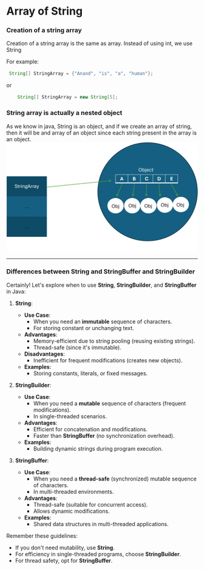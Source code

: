 # Array of String

### Creation of a string array

Creation of a string array is the same as array. Instead of using int, we use String 

For example:
```java
 String[] StringArray = {"Anand", "is", "a", "human"};
```

or

```java
    String[] StringArray = new String[5]; 
```
### String array is actually a nested object 

As we know in java, String is an object,
and if we create an array of string, then it will be and array of an object since 
each string present in the array is an object.
![array-of-string](../../../assets/array-of-string.png)

*******************************************************

### Differences between String and StringBuffer and StringBuilder 

Certainly! Let's explore when to use **String**, **StringBuilder**, and **StringBuffer** in Java:

1. **String**:
    - **Use Case**:
        - When you need an **immutable** sequence of characters.
        - For storing constant or unchanging text.
    - **Advantages**:
        - Memory-efficient due to string pooling (reusing existing strings).
        - Thread-safe (since it's immutable).
    - **Disadvantages**:
        - Inefficient for frequent modifications (creates new objects).
    - **Examples**:
        - Storing constants, literals, or fixed messages.

2. **StringBuilder**:
    - **Use Case**:
        - When you need a **mutable** sequence of characters (frequent modifications).
        - In single-threaded scenarios.
    - **Advantages**:
        - Efficient for concatenation and modifications.
        - Faster than **StringBuffer** (no synchronization overhead).
    - **Examples**:
        - Building dynamic strings during program execution.

3. **StringBuffer**:
    - **Use Case**:
        - When you need a **thread-safe** (synchronized) mutable sequence of characters.
        - In multi-threaded environments.
    - **Advantages**:
        - Thread-safe (suitable for concurrent access).
        - Allows dynamic modifications.
    - **Examples**:
        - Shared data structures in multi-threaded applications.

Remember these guidelines:
- If you don't need mutability, use **String**.
- For efficiency in single-threaded programs, choose **StringBuilder**.
- For thread safety, opt for **StringBuffer**.

